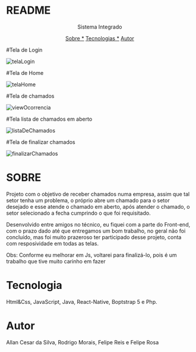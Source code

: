 # README

<p align="center"> Sistema Integrado</p>

<p align="center">
<a href="#sobre">Sobre *</a>
<a href="#tecnologia">Tecnologias *</a>
<a href="#autor">Autor</a>
</p>

#Tela de Login


![telaLogin](https://user-images.githubusercontent.com/63480432/177661632-7422fc0f-4c92-41f7-80ec-c9918a27e508.png)


#Tela de Home



![telaHome](https://user-images.githubusercontent.com/63480432/177661747-8a46be3b-2677-4a4a-aaaf-7182a90b0a2b.png)


#Tela de chamados

![viewOcorrencia](https://user-images.githubusercontent.com/63480432/177661752-5ba5e64a-52bb-4785-9bc1-09471fae6545.png)


#Tela lista de chamados em aberto

![listaDeChamados](https://user-images.githubusercontent.com/63480432/177669209-d5b71a5f-4416-4d48-98cf-cb02f97cc611.png)


#Tela de finalizar chamados

![finalizarChamados](https://user-images.githubusercontent.com/63480432/177669202-b5d608eb-844d-4f71-832f-841112c77dcb.png)

# SOBRE 

<p>Projeto com o objetivo de receber chamados numa empresa, assim que tal setor
tenha um problema, o próprio abre um chamado para o setor desejado e esse atende o
chamado em aberto, após atender o chamado, o setor selecionado a fecha cumprindo o que
foi requisitado.</p>

<p>Desenvolvido entre amigos no técnico, eu fiquei com a parte do Front-end, com o prazo 
dado até que entregamos um bom trabalho, no geral não foi concluído, mas foi muito prazeroso
ter participado desse projeto, conta com resposividade em todas as telas.</p>

<p>Obs: Conforme eu melhorar em Js, voltarei para finalizá-lo, pois é um trabalho que tive muito carinho em fazer</p>


# Tecnologia

Html&Css, JavaScript, Java, React-Native, Boptstrap 5 e Php.

# Autor

Allan Cesar da Silva, Rodrigo Morais, Felipe Reis e Felipe Rosa
